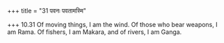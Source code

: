 +++
title = "31 पवनः पवतामस्मि"

+++
10.31 Of moving things, I am the wind. Of those who bear weapons, I am
Rama. Of fishers, I am Makara, and of rivers, I am Ganga.
